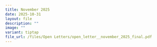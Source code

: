 ```yaml
---
title: November 2025
date: 2025-10-31
layout: file
description: ""
image: ""
variant: tiptap
file_url: /files/Open Letters/open_letter__november_2025_final.pdf
---
```

